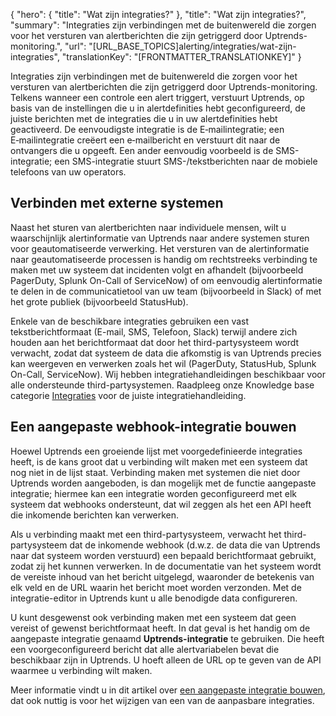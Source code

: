 {
  "hero": {
    "title": "Wat zijn integraties?"
  },
  "title": "Wat zijn integraties?",
  "summary": "Integraties zijn verbindingen met de buitenwereld die zorgen voor het versturen van alertberichten die zijn getriggerd door Uptrends-monitoring.",
  "url": "[URL_BASE_TOPICS]alerting/integraties/wat-zijn-integraties",
  "translationKey": "[FRONTMATTER_TRANSLATIONKEY]"
}

Integraties zijn verbindingen met de buitenwereld die zorgen voor het versturen van alertberichten die zijn getriggerd door Uptrends-monitoring. Telkens wanneer een controle een alert triggert, verstuurt Uptrends, op basis van de instellingen die u in alertdefinities hebt geconfigureerd, de juiste berichten met de integraties die u in uw alertdefinities hebt geactiveerd. De eenvoudigste integratie is de E‑mailintegratie; een E‑mailintegratie creëert een e‑mailbericht en verstuurt dit naar de ontvangers die u opgeeft. Een ander eenvoudig voorbeeld is de SMS-integratie; een SMS-integratie stuurt SMS-/tekstberichten naar de mobiele telefoons van uw operators.

## Verbinden met externe systemen

Naast het sturen van alertberichten naar individuele mensen, wilt u waarschijnlijk alertinformatie van Uptrends naar andere systemen sturen voor geautomatiseerde verwerking. Het versturen van de alertinformatie naar geautomatiseerde processen is handig om rechtstreeks verbinding te maken met uw systeem dat incidenten volgt en afhandelt (bijvoorbeeld PagerDuty, Splunk On-Call of ServiceNow) of om eenvoudig alertinformatie te delen in de communicatietool van uw team (bijvoorbeeld in Slack) of met het grote publiek (bijvoorbeeld StatusHub).

Enkele van de beschikbare integraties gebruiken een vast tekstberichtformaat (E-mail, SMS, Telefoon, Slack) terwijl andere zich houden aan het berichtformaat dat door het third-partysysteem wordt verwacht, zodat dat systeem de data die afkomstig is van Uptrends precies kan weergeven en verwerken zoals het wil (PagerDuty, StatusHub, Splunk On-Call, ServiceNow). Wij hebben integratiehandleidingen beschikbaar voor alle ondersteunde third-partysystemen. Raadpleeg onze Knowledge base categorie [Integraties]([LINK_URL_1]) voor de juiste integratiehandleiding.

## Een aangepaste webhook-integratie bouwen

Hoewel Uptrends een groeiende lijst met voorgedefinieerde integraties heeft, is de kans groot dat u verbinding wilt maken met een systeem dat nog niet in de lijst staat. Verbinding maken met systemen die niet door Uptrends worden aangeboden, is dan mogelijk met de functie aangepaste integratie; hiermee kan een integratie worden geconfigureerd met elk systeem dat webhooks ondersteunt, dat wil zeggen als het een API heeft die inkomende berichten kan verwerken.

Als u verbinding maakt met een third-partysysteem, verwacht het third-partysysteem dat de inkomende webhook (d.w.z. de data die van Uptrends naar dat systeem worden verstuurd) een bepaald berichtformaat gebruikt, zodat zij het kunnen verwerken. In de documentatie van het systeem wordt de vereiste inhoud van het bericht uitgelegd, waaronder de betekenis van elk veld en de URL waarin het bericht moet worden verzonden. Met de integratie-editor in Uptrends kunt u alle benodigde data configureren.

U kunt desgewenst ook verbinding maken met een systeem dat geen vereist of gewenst berichtformaat heeft. In dat geval is het handig om de aangepaste integratie genaamd **Uptrends-integratie** te gebruiken. Die heeft een voorgeconfigureerd bericht dat alle alertvariabelen bevat die beschikbaar zijn in Uptrends. U hoeft alleen de URL op te geven van de API waarmee u verbinding wilt maken.

Meer informatie vindt u in dit artikel over [een aangepaste integratie bouwen]([LINK_URL_2]), dat ook nuttig is voor het wijzigen van een van de aanpasbare integraties.
